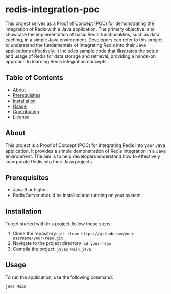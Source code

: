 # redis-integration-poc

This project serves as a Proof of Concept (POC) for demonstrating the integration of Redis with a Java application. The primary objective is to showcase the implementation of basic Redis functionalities, such as data caching, in a simple Java environment. Developers can refer to this project to understand the fundamentals of integrating Redis into their Java applications effectively. It includes sample code that illustrates the setup and usage of Redis for data storage and retrieval, providing a hands-on approach to learning Redis integration concepts. 


## Table of Contents

- [About](#about)
- [Prerequisites](#prerequisites)
- [Installation](#installation)
- [Usage](#usage)
- [Contributing](#contributing)
- [License](#license)

## About

This project is a Proof of Concept (POC) for integrating Redis into your Java application. It provides a simple demonstration of Redis integration in a Java environment. The aim is to help developers understand how to effectively incorporate Redis into their Java projects.

## Prerequisites

- Java 8 or higher.
- Redis Server should be installed and running on your system.

## Installation

To get started with this project, follow these steps:

1. Clone the repository: `git clone https://github.com/your-username/your-repo.git`
2. Navigate to the project directory: `cd your-repo`
3. Compile the project: `javac Main.java`

## Usage

To run the application, use the following command:

```bash
java Main
